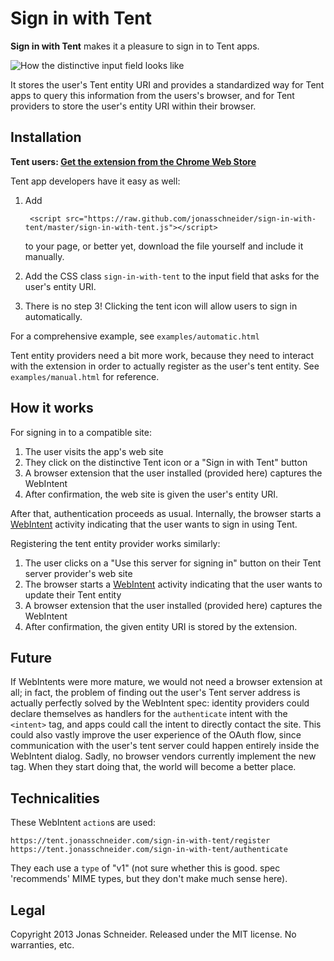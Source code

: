 Sign in with Tent
=================

**Sign in with Tent** makes it a pleasure to sign in to Tent apps.

![How the distinctive input field looks like](http://puu.sh/1MazA)

It stores the user's Tent entity URI and provides a standardized way for Tent apps to query this information from the users's browser, and for Tent providers to store the user's entity URI within their browser.

Installation
------------

**Tent users: [Get the extension from the Chrome Web Store](https://chrome.google.com/webstore/detail/sign-in-with-tent/dglnpdelpkpemimngajbfhnefdnfendn)**

Tent app developers have it easy as well:

1. Add

        <script src="https://raw.github.com/jonasschneider/sign-in-with-tent/master/sign-in-with-tent.js"></script>

   to your page, or better yet, download the file yourself and include it manually.
2. Add the CSS class `sign-in-with-tent` to the input field that asks for the user's entity URI.
3. There is no step 3! Clicking the tent icon will allow users to sign in automatically.

For a comprehensive example, see `examples/automatic.html`

Tent entity providers need a bit more work, because they need to interact with the extension in order to actually register as the user's tent entity. See `examples/manual.html` for reference.

How it works
------------
For signing in to a compatible site:

1. The user visits the app's web site
2. They click on the distinctive Tent icon or a "Sign in with Tent" button
3. A browser extension that the user installed (provided here) captures the WebIntent
4. After confirmation, the web site is given the user's entity URI.

After that, authentication proceeds as usual. Internally, the browser starts a [WebIntent](http://webintents.org/) activity indicating that the user wants to sign in using Tent.

Registering the tent entity provider works similarly:

1. The user clicks on a "Use this server for signing in" button on their Tent server provider's web site
2. The browser starts a [WebIntent](http://webintents.org/) activity indicating that the user wants to update their Tent entity
3. A browser extension that the user installed (provided here) captures the WebIntent
4. After confirmation, the given entity URI is stored by the extension.

Future
------
If WebIntents were more mature, we would not need a browser extension at all; in fact, the problem of finding out the user's Tent server address is actually perfectly solved by the WebIntent spec: identity providers could declare themselves as handlers for the `authenticate` intent with the `<intent>` tag, and apps could call the intent to directly contact the site. This could also vastly improve the user experience of the OAuth flow, since communication with the user's tent server could happen entirely inside the WebIntent dialog.
Sadly, no browser vendors currently implement the new tag. When they start doing that, the world will become a better place.

Technicalities
--------------
These WebIntent `action`s are used:

    https://tent.jonasschneider.com/sign-in-with-tent/register
    https://tent.jonasschneider.com/sign-in-with-tent/authenticate

They each use a `type` of "v1" (not sure whether this is good. spec 'recommends' MIME types, but they don't make much sense here).

Legal
-----
Copyright 2013 Jonas Schneider. Released under the MIT license. No warranties, etc.